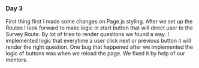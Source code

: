 ### Day 3

First thing first I made some changes on Page.js styling.
After we set up the Routes I look forward to make logic in start button that will direct user to the Survey Route.
By lot of tries to render questions we found a way. I implemented logic that everytime a user
click next or previous button it will render the right question.
One bug that happened after we implemented the logic of buttons was when we reload the page.
We fixed it by help of our mentors.
